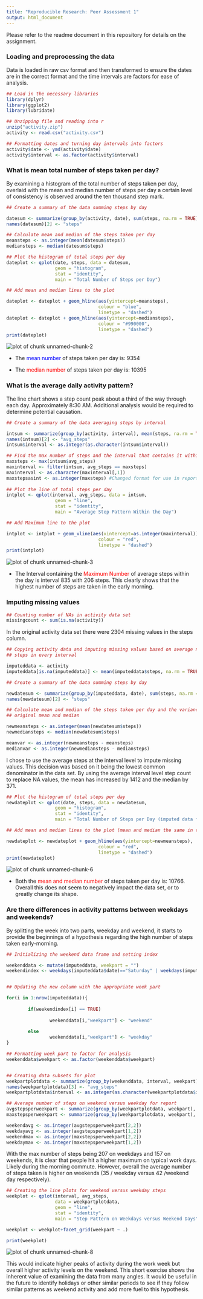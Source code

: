 ```yaml
---
title: "Reproducible Research: Peer Assessment 1"
output: html_document
---
```


Please refer to the readme document in this repository for details on the 
assignment. 

### Loading and preprocessing the data

Data is loaded in raw csv format and then transformed to ensure the dates are in
the correct format and the time intervals are factors for ease of analysis.


```r
## Load in the necessary libraries
library(dplyr)
library(ggplot2)
library(lubridate)

## Unzipping file and reading into r
unzip("activity.zip")
activity <- read.csv("activity.csv")

## Formatting dates and turning day intervals into factors
activity$date <- ymd(activity$date)
activity$interval <- as.factor(activity$interval)
```

### What is mean total number of steps taken per day?

By examining a histogram of the total number of steps taken per day, overlaid with the
mean and median number of steps per day a certain level of consistency is observed
around the ten thousand step mark.


```r
## Create a summary of the data summing steps by day

datesum <- summarize(group_by(activity, date), sum(steps, na.rm = TRUE))
names(datesum)[2] <- "steps"

## Calculate mean and median of the steps taken per day
meansteps <- as.integer(mean(datesum$steps))
mediansteps <- median(datesum$steps)

## Plot the histogram of total steps per day
dateplot <- qplot(date, steps, data = datesum, 
                  geom = "histogram", 
                  stat = "identity", 
                  main = "Total Number of Steps per Day")

## Add mean and median lines to the plot

dateplot <- dateplot + geom_hline(aes(yintercept=meansteps),
                                  colour = "blue",
                                  linetype = "dashed")
dateplot <- dateplot + geom_hline(aes(yintercept=mediansteps), 
                                  colour = "#990000", 
                                  linetype = "dashed")
print(dateplot)
```

![plot of chunk unnamed-chunk-2](figure/unnamed-chunk-2-1.png) 

- The <span style="color:blue"> mean number </span> of steps taken per day is: 9354

- The <span style="color:red"> median number </span> of steps taken per day is: 10395

### What is the average daily activity pattern?

The line chart shows a step count peak about a third of the way through each day.
Approximately 8:30 AM. Additional analysis would be required to determine potential causation. 


```r
## Create a summary of the data averaging steps by interval

intsum <- summarize(group_by(activity, interval), mean(steps, na.rm = TRUE))
names(intsum)[2] <- "avg_steps"
intsum$interval <- as.integer(as.character(intsum$interval))

## Find the max number of steps and the interval that contains it within the day
maxsteps <- max(intsum$avg_steps)
maxinterval <- filter(intsum, avg_steps == maxsteps)
maxinterval <- as.character(maxinterval[,1])
maxstepsasint <- as.integer(maxsteps) #Changed format for use in report
        
## Plot the line of total steps per day
intplot <- qplot(interval, avg_steps, data = intsum, 
                  geom = "line",
                  stat = "identity",
                  main = "Average Step Pattern Within the Day")

## Add Maximum line to the plot

intplot <- intplot + geom_vline(aes(xintercept=as.integer(maxinterval)),
                                  colour = "red",
                                  linetype = "dashed")
print(intplot)
```

![plot of chunk unnamed-chunk-3](figure/unnamed-chunk-3-1.png) 

- The Interval containing the <span style="color:red"> Maximum Number </span> of
average steps within the day is interval 835 with 206 steps.
This clearly shows that the highest number of steps are taken in the early 
morning. 

### Imputing missing values


```r
## Counting number of NAs in activity data set
missingcount <- sum(is.na(activity))
```

In the original activity data set there were 2304 missing values in 
the steps column. 


```r
## Copying activity data and imputing missing values based on average number of
## steps in every interval

imputeddata <- activity
imputeddata[is.na(imputeddata)] <- mean(imputeddata$steps, na.rm = TRUE)

## Create a summary of the data summing steps by day

newdatesum <- summarize(group_by(imputeddata, date), sum(steps, na.rm = TRUE))
names(newdatesum)[2] <- "steps"

## Calculate mean and median of the steps taken per day and the variance to the 
## original mean and median

newmeansteps <- as.integer(mean(newdatesum$steps))
newmediansteps <- median(newdatesum$steps)

meanvar <- as.integer(newmeansteps - meansteps)
medianvar <- as.integer(newmediansteps - mediansteps)
```

I chose to use the average steps at the interval level to impute missing values. 
This decision was based on it being the lowest common denominator in the data set.
By using the average interval level step count to replace NA values, the mean has
increased by 1412 and the median by 371.


```r
## Plot the histogram of total steps per day
newdateplot <- qplot(date, steps, data = newdatesum, 
                  geom = "histogram", 
                  stat = "identity", 
                  main = "Total Number of Steps per Day (imputed data for missing values)")

## Add mean and median lines to the plot (mean and median the same in this instance)

newdateplot <- newdateplot + geom_hline(aes(yintercept=newmeansteps), 
                                  colour = "red", 
                                  linetype = "dashed")
print(newdateplot)
```

![plot of chunk unnamed-chunk-6](figure/unnamed-chunk-6-1.png) 

- Both the <span style="color:red"> mean and median number </span> of steps taken
per day is: 10766. Overall this does not seem to negatively impact 
the data set, or to greatly change its shape. 


### Are there differences in activity patterns between weekdays and weekends?

By splitting the week into two parts, weekday and weekend, it starts to provide
the beginnings of a hypothesis regarding the high number of steps taken early-morning.


```r
## Initializing the weekend data frame and setting index

weekenddata <- mutate(imputeddata, weekpart = "")
weekendindex <- weekdays(imputeddata$date)=="Saturday" | weekdays(imputeddata$date)=="Sunday"


## Updating the new column with the appropriate week part

for(i in 1:nrow(imputeddata)){
        
        if(weekendindex[i] == TRUE)
                
                weekenddata[i,"weekpart"] <- "weekend"
        
        else
                weekenddata[i,"weekpart"] <- "weekday"            
}

## Formatting week part to factor for analysis
weekenddata$weekpart <- as.factor(weekenddata$weekpart)


## Creating data subsets for plot
weekpartplotdata <- summarize(group_by(weekenddata, interval, weekpart), mean(steps, na.rm = TRUE))
names(weekpartplotdata)[3] <- "avg_steps"
weekpartplotdata$interval <- as.integer(as.character(weekpartplotdata$interval))

## Average number of steps on weekend versus weekday for report
avgstepsperweekpart <- summarize(group_by(weekpartplotdata, weekpart), mean(avg_steps))
maxstepsperweekpart <- summarize(group_by(weekpartplotdata, weekpart), max(avg_steps))

weekendavg <- as.integer(avgstepsperweekpart[2,2])
weekdayavg <- as.integer(avgstepsperweekpart[1,2])
weekendmax <- as.integer(maxstepsperweekpart[2,2])
weekdaymax <- as.integer(maxstepsperweekpart[1,2])
```

With the max number of steps being 207 on weekdays and 157
on weekends, it is clear that people hit a higher maximum on typical work days.
Likely during the morning commute. However, overall the average number of steps 
taken is higher on weekends (35 / weekday versus 42
/weekend day respectively). 


```r
## Creating the line plots for weekend versus weekday steps
weekplot <- qplot(interval, avg_steps, 
                  data = weekpartplotdata, 
                  geom = "line",
                  stat = "identity",
                  main = "Step Pattern on Weekdays versus Weekend Days")

weekplot <- weekplot+facet_grid(weekpart ~ .)

print(weekplot)
```

![plot of chunk unnamed-chunk-8](figure/unnamed-chunk-8-1.png) 

This would indicate higher peaks of activity during the work week but overall higher 
activity levels on the weekend. This short exercise shows the inherent value of 
examining the data from many angles. It would be useful in the future to identify holidays or other similar periods to see if they follow similar patterns as weekend activity and add more fuel to this hypothesis. 

